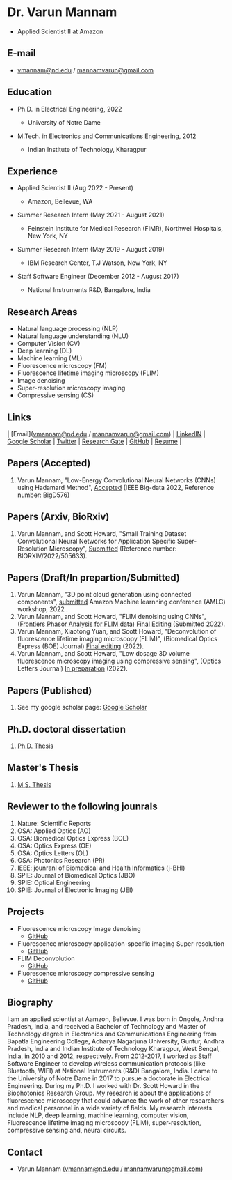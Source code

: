 # Dr. Varun Mannam 
- Applied Scientist II at Amazon

## E-mail
- vmannam@nd.edu / mannamvarun@gmail.com

## Education
- Ph.D. in Electrical Engineering, 2022
    - University of Notre Dame

- M.Tech. in Electronics and Communications Engineering, 2012
    - Indian Institute of Technology, Kharagpur

## Experience
- Applied Scientist II (Aug 2022 - Present)
    - Amazon, Bellevue, WA

- Summer Research Intern (May 2021 - August 2021)
    - Feinstein Institute for Medical Research (FIMR), Northwell Hospitals, New York, NY

- Summer Research Intern (May 2019 - August 2019)
    - IBM Research Center, T.J Watson, New York, NY

- Staff Software Engineer (December 2012 -  August 2017)
    - National Instruments R&D, Bangalore, India

## Research Areas
- Natural language processing (NLP)
- Natural language understanding (NLU)
- Computer Vision (CV)
- Deep learning (DL)
- Machine learning (ML)
- Fluorescence microscopy (FM)
- Fluorescence lifetime imaging microscopy (FLIM)
- Image denoising
- Super-resolution microscopy imaging
- Compressive sensing (CS)


## Links
| [Email](vmannam@nd.edu / mannamvarun@gmail.com) | [LinkedIN](https://www.linkedin.com/in/mannamvarun/) | [Google Scholar](https://scholar.google.com/citations?user=Obigz0UAAAAJ&hl=en&oi=ao) | [Twitter](https://twitter.com/mannam_varun) | [Research Gate](https://www.researchgate.net/profile/Varun-Mannam) | [GitHub](https://github.com/varunmannam) | [Resume](https://drive.google.com/file/d/1zhrNJZkoRutocBB_pbN5pAM26lxQf7AA/view?usp=sharing) |


## Papers (Accepted)

1. Varun Mannam, "Low-Energy Convolutional Neural Networks (CNNs) using Hadamard Method", [Accepted](https://arxiv.org/pdf/2209.09106.pdf
) (IEEE Big-data 2022, Reference number: BigD576)


## Papers (Arxiv, BioRxiv)
1. Varun Mannam, and Scott Howard, "Small Training Dataset Convolutional Neural Networks for Application Specific Super-Resolution Microscopy", [Submitted](https://www.biorxiv.org/content/10.1101/2022.08.29.505633v1) (Reference number: BIORXIV/2022/505633).
 

## Papers (Draft/In prepartion/Submitted)

1. Varun Mannam, "3D point cloud generation using connected components", [submitted](https://www.overleaf.com/project/6317cf0a35e9bc1df106fa43) Amazon Machine learnning conference (AMLC) workshop, 2022 .
2. Varun Mannam, and Scott Howard, "FLIM denoising using CNNs", ([Frontiers Phasor Analysis for FLIM data](https://www.frontiersin.org/research-topics/44126/phasor-analysis-for-fluorescence-lifetime-data)) [Final Editing](https://www.overleaf.com/project/62f527f8726ee15d41f6c11f) (Submitted 2022).
3. Varun Mannam, Xiaotong Yuan, and Scott Howard, "Deconvolution of fluorescence lifetime imaging microscopy (FLIM)", (Biomedical Optics Express (BOE) Journal) [Final editing](https://www.overleaf.com/project/623a670910bdd0f838eaab23) (2022).
4. Varun Mannam, and Scott Howard, "Low dosage 3D volume fluorescence microscopy imaging using compressive sensing", (Optics Letters Journal) [In preparation](https://www.overleaf.com/project/62d04204534ebe3e039153ed) (2022).

## Papers (Published)
1. See my google scholar page: [Google Scholar](https://scholar.google.com/citations?user=Obigz0UAAAAJ&hl=en&oi=ao)


## Ph.D. doctoral dissertation
1. [Ph.D. Thesis](https://curate.nd.edu/show/5x21td99n58)

## Master's Thesis
1. [M.S. Thesis](https://github.com/varunmannam/Mtech_project/tree/master/Mtech_Varun_Mannam_project)


## Reviewer to the following jounrals

1. Nature: Scientific Reports 
2. OSA: Applied Optics (AO)
3. OSA: Biomedical Optics Express (BOE)
4. OSA: Optics Express (OE)
5. OSA: Optics Letters (OL)
6. OSA: Photonics Research (PR)
7. IEEE: jounranl of Biomedical and Health Informatics (j-BHI) 
8. SPIE: Journal of Biomedical Optics (JBO)
9. SPIE: Optical Engineering 
10. SPIE: Journal of Electronic Imaging (JEI)

## Projects
- Fluorescence microscopy Image denoising 
    - [GitHub](https://github.com/ND-HowardGroup/Instant-Image-Denoising)
- Fluorescence microscopy application-specific imaging Super-resolution
    - [GitHub](https://github.com/ND-HowardGroup/Deep_learning_Super-resolution)
- FLIM Deconvolution
    - [GitHub](https://github.com/ND-HowardGroup/Deconvolution_lifetime_imaging)
- Fluorescence microscopy compressive sensing
    - [GitHub](https://github.com/ND-HowardGroup/Low-power-in-vivo-imaging)


## Biography
I am an applied scientist at Aamzon, Bellevue. I was born in Ongole, Andhra Pradesh, India, and received a Bachelor of Technology and Master of Technology degree in Electronics and Communications Engineering from Bapatla Engineering College, Acharya Nagarjuna University, Guntur, Andhra Pradesh, India and Indian Institute of Technology Kharagpur, West Bengal, India, in 2010 and 2012, respectively. From 2012-2017, I worked as Staff Software Engineer to develop wireless communication protocols (like Bluetooth, WIFI) at National Instruments (R&D) Bangalore, India. I came to the University of Notre Dame in 2017 to pursue a doctorate in Electrical Engineering. During my Ph.D. I worked with Dr. Scott Howard in the Biophotonics Research Group. My research is about the applications of fluorescence microscopy that could advance the work of other researchers and medical personnel in a wide variety of fields. My research interests include NLP, deep learning, machine learning, computer vision, Fluorescence lifetime imaging microscopy (FLIM), super-resolution, compressive sensing and, neural circuits.

## Contact
- Varun Mannam (vmannam@nd.edu / mannamvarun@gmail.com)

